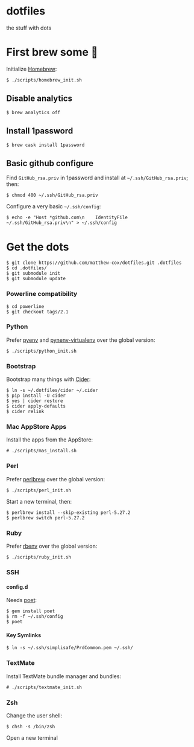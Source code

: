 dotfiles
========

the stuff with dots

# First brew some 🍻

Initialize [Homebrew](https://brew.sh):

    $ ./scripts/homebrew_init.sh

## Disable analytics

    $ brew analytics off

## Install 1password

    $ brew cask install 1password

## Basic github configure

Find `GitHub_rsa.priv` in 1password and install at `~/.ssh/GitHub_rsa.priv`; then:

    $ chmod 400 ~/.ssh/GitHub_rsa.priv

Configure a very basic `~/.ssh/config`:

    $ echo -e "Host *github.com\n    IdentityFile ~/.ssh/GitHub_rsa.priv\n" > ~/.ssh/config

# Get the dots

    $ git clone https://github.com/matthew-cox/dotfiles.git .dotfiles
    $ cd .dotfiles/
    $ git submodule init
    $ git submodule update

### Powerline compatibility

    $ cd powerline
    $ git checkout tags/2.1

### Python

Prefer [pyenv](https://github.com/pyenv/pyenv) and [pynenv-virtualenv](https://github.com/pyenv/pyenv-virtualenv) over the global version:

    $ ./scripts/python_init.sh

### Bootstrap

Bootstrap many things with [Cider](https://github.com/msanders/cider):

    $ ln -s ~/.dotfiles/cider ~/.cider
    $ pip install -U cider
    $ yes | cider restore
    $ cider apply-defaults
    $ cider relink

### Mac AppStore Apps

Install the apps from the AppStore:

    # ./scripts/mas_install.sh

### Perl

Prefer [perlbrew](https://github.com/gugod/App-perlbrew) over the global version:

    $ ./scripts/perl_init.sh

Start a new terminal, then:

    $ perlbrew install --skip-existing perl-5.27.2
    $ perlbrew switch perl-5.27.2

### Ruby

Prefer [rbenv](https://github.com/rbenv/rbenv) over the global version:

    $ ./scripts/ruby_init.sh

### SSH

#### config.d

Needs [poet](https://github.com/awendt/poet):

    $ gem install poet
    $ rm -f ~/.ssh/config
    $ poet

#### Key Symlinks

    $ ln -s ~/.ssh/simplisafe/PrdCommon.pem ~/.ssh/

### TextMate

Install TextMate bundle manager and bundles:

    # ./scripts/textmate_init.sh

### Zsh

Change the user shell:

    $ chsh -s /bin/zsh

Open a new terminal
